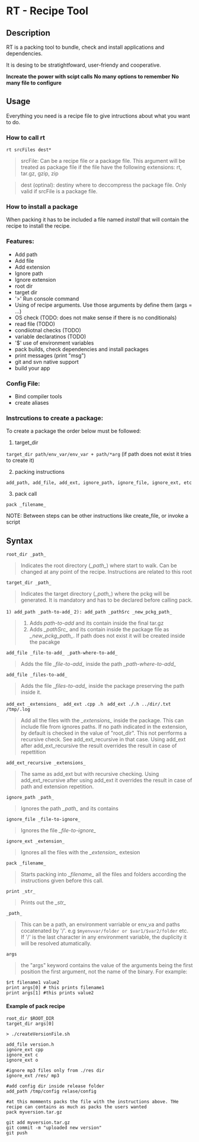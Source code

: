 # RT - Recipe Tool

## Description

RT is a packing tool to bundle, check and install applications and dependencies.

It is desing to be stratightfoward, user-friendy and cooperative.

**Increate the power with scipt calls**
**No many options to remember**
**No many file to configure**

## Usage
Everything you need is a recipe file to give intructions about what you want to do.

### How to call rt

`rt srcFiles dest* `

> srcFile: Can be a recipe file or a package file. This argument will be treated as package file if the file have the following extensions: rt, tar.gz, gzip, zip

> dest (optinal): destiny where to deccompress the package file. Only valid if srcFile is a package file.

### How to install a package

When packing it has to be included a file named _install_ that will contain the recipe to install the recipe.

### Features:
* Add path
* Add file
* Add extension
* Ignore path
* Ignore extension
* root dir 
* target dir
* '>' Run console command
* Using of recipe arguments. Use those arguments by define them (args = ...)
* OS check (TODO: does not make sense if there is no conditionals)
* read file (TODO)
* condiiotnal checks (TODO)
* variable declaratinos (TODO)
* '$' use of environment variables
* pack builds, check dependencies and install packages
* print messages (print "msg")
* git and svn native support 
* build your app

### Config File:
* Bind compiler tools
* create aliases

### Instrcutions to create a package:

To create a package the order below must be followed: 

1. target_dir 

`target_dir path/env_var/env_var + path/*arg` (if path does not exist it tries to create it)

2. packing instructions 
 
`add_path, add_file, add_ext, ignore_path, ignore_file, ignore_ext, etc`

3. pack call 

`pack _filename_`

NOTE: Between steps can be other instructions like create_file, or invoke a script

## Syntax
`root_dir _path_` 
 > Indicates the root directory (*\_path\_*) where start to walk. Can be changed at any point of the recipe. Instructions are related to this root
 
`target_dir _path_` 
 > Indicates the target directory (*\_path\_*) where the pckg will be generated. It is mandatory and has to be declared before calling pack.

`1) add_path _path-to-add_`
`2): add_path _pathSrc _new_pckg_path_` 

>1) Adds *_path-to-add_* and its contain inside the final tar.gz 
>2) Adds _\_pathSrc\__ and its contain inside the package file as *\_new_pckg_path\_*. If path does not exist it will be created inside the pacakge

`add_file _file-to-add_ _path-where-to-add_`

> Adds the file *\_file-to-add\_* inside the path *\_path-where-to-add\_*

`add_file _files-to-add_`

> Adds the file *\_files-to-add\_* inside the package preserving the path inside it.

`add_ext _extensions_ `
`add_ext .cpp .h `
`add_ext ./.h ../dir/.txt /tmp/.log `

> Add all the files with the *\_extensions\_* inside the package. This can include file from ignores paths. If no path indicated in the extension, by default is checked in the value of "root_dir". This not perrforms a recursive check. See add_ext_recursive in that case. Using add_ext after add_ext_recursive the result overrides the result in case of repettition

`add_ext_recursive _extensions_ `

> The same as add_ext but with recursive checking. Using add_ext_recursive after using add_ext it overrides the result in case of path and extension repetition.

`ignore_path _path_`

> Ignores the path *\_path\_* and its contains

`ignore_file _file-to-ignore_`

> Ignores the file *\_file-to-ignore\_*

`ignore_ext _extension_`

> Ignores all the files with the *\_extension\_* extesion

`pack _filename_`

> Starts packing into *\_filename\_* all the files and folders according the instructions given before this call.

`print _str_`

> Prints out the *\_str\_*

`_path_`

 > This can be a path, an environment varriable or env_va and paths cocatenated by '/'.  e.g `$myenvvar/folder or $var1/$var2/folder` etc. If '/' is the last character in any environment variable, the duplicity it will be resolved atumatically.

 `args`

> the "args" keyword contains the value of the arguments being the first position the first argument, not the name of the binary. For example:
```
$rt filename1 value2
print args[0] # this prints filename1
print args[1] #this prints value2
```

#### Example of pack recipe 
```
root_dir $ROOT_DIR
target_dir args[0]

> ./createVersionFile.sh

add_file version.h
ignore_ext cpp
ignore_ext c
ignore_ext o

#ignore mp3 files only from ./res dir
ignore_ext /res/ mp3

#add config dir inside release folder
add_path /tmp/config relase/config

#at this momments packs the file with the instructions above. THe recipe can contains as much as packs the users wanted
pack myversion.tar.gz

git add myversion.tar.gz
git commit -m "uploaded new version"
git push
```

